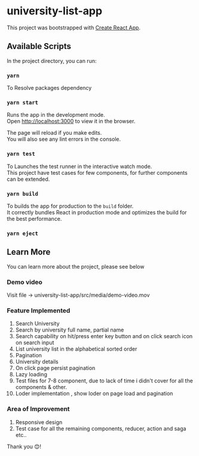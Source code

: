 # university-list-app

This project was bootstrapped with [Create React App](https://github.com/facebook/create-react-app).

## Available Scripts

In the project directory, you can run:

### `yarn`

To Resolve packages dependency

### `yarn start`

Runs the app in the development mode.\
Open [http://localhost:3000](http://localhost:3000) to view it in the browser.

The page will reload if you make edits.\
You will also see any lint errors in the console.

### `yarn test`

To Launches the test runner in the interactive watch mode.\
This project have test cases for few components, for further components can be extended. 

### `yarn build`

To builds the app for production to the `build` folder.\
It correctly bundles React in production mode and optimizes the build for the best performance.

### `yarn eject`

## Learn More
You can learn more about the project, please see below

### Demo video
Visit file -> university-list-app/src/media/demo-video.mov

### Feature Implemented 
1. Search University 
2. Search by university full name, partial name
3. Search capability on hit/press enter key button and on click search icon on search input
4. List university list in the alphabetical sorted order
5. Pagination 
6. University details
7. On click page persist pagination
8. Lazy loading 
9. Test files for 7-8 component, due to lack of time i didn't cover for all the components & other.
10. Loder implementation , show loder on page load and pagination 


### Area of Improvement 
1. Responsive design
2. Test case for all the remaining components, reducer, action and saga etc..


Thank you 😊! 
